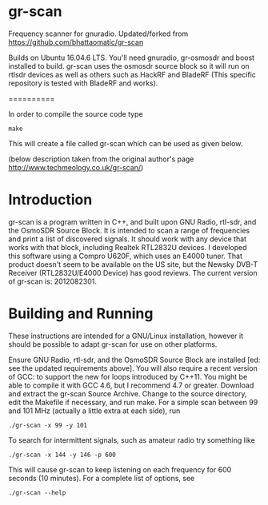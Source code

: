 gr-scan
=======

Frequency scanner for gnuradio. Updated/forked from https://github.com/bhattaomatic/gr-scan

Builds on Ubuntu 16.04.6 LTS. You'll need gnuradio, gr-osmosdr and boost installed to build. gr-scan uses the osmosdr source block so it will run on rtlsdr devices as well as others such as HackRF and BladeRF (This specific repository is tested with BladeRF and works).

==========

In order to compile the source code type
```
make
```
This will create a file called gr-scan which can be used as given below.

(below description taken from the original author's page http://www.techmeology.co.uk/gr-scan/)

Introduction
============

gr-scan is a program written in C++, and built upon GNU Radio, rtl-sdr, and the OsmoSDR Source Block. It is intended to scan a range of frequencies and print a list of discovered signals. It should work with any device that works with that block, including Realtek RTL2832U devices. I developed this software using a Compro U620F, which uses an E4000 tuner. That product doesn't seem to be available on the US site, but the Newsky DVB-T Receiver (RTL2832U/E4000 Device) has good reviews. The current version of gr-scan is: 2012082301.

Building and Running
====================

These instructions are intended for a GNU/Linux installation, however it should be possible to adapt gr-scan for use on other platforms.

Ensure GNU Radio, rtl-sdr, and the OsmoSDR Source Block are installed [ed: see the updated requirements above]. You will also require a recent version of GCC: to support the new for loops introduced by C++11. You might be able to compile it with GCC 4.6, but I recommend 4.7 or greater.
Download and extract the gr-scan Source Archive.
Change to the source directory, edit the Makefile if necessary, and run make.
For a simple scan between 99 and 101 MHz (actually a little extra at each side), run
```
./gr-scan -x 99 -y 101
```
To search for intermittent signals, such as amateur radio try something like
```
./gr-scan -x 144 -y 146 -p 600
```
This will cause gr-scan to keep listening on each frequency for 600 seconds (10 minutes). For a complete list of options, see
```
./gr-scan --help
```
